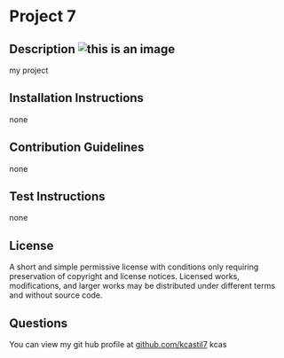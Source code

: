 
# Project 7
## Description ![this is an image](https://img.shields.io/badge/License-MIT-Green.svg)
my project
## Installation Instructions
none
## Contribution Guidelines
none
## Test Instructions
none
## License
A short and simple permissive license with conditions only requiring preservation of copyright and license notices. Licensed works, modifications, and larger works may be distributed under different terms and without source code.
## Questions
You can view my git hub profile at [github.com/kcastil7](github.com/kcastil7)
kcas
